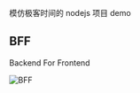 模仿极客时间的 nodejs 项目 demo

## BFF

Backend For Frontend

![BFF](https://upload-images.jianshu.io/upload_images/14368237-9bf0f12602aecc3e.png)
